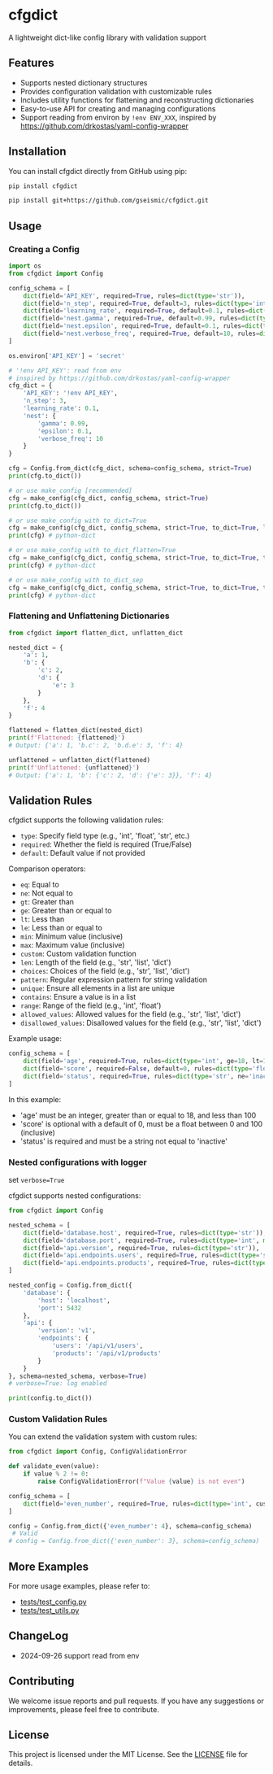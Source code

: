 # cfgdict
A lightweight dict-like config library with validation support

## Features
- Supports nested dictionary structures
- Provides configuration validation with customizable rules
- Includes utility functions for flattening and reconstructing dictionaries
- Easy-to-use API for creating and managing configurations
- Support reading from environ by `!env ENV_XXX`, inspired by https://github.com/drkostas/yaml-config-wrapper

## Installation

You can install cfgdict directly from GitHub using pip:

```bash
pip install cfgdict
```

```bash
pip install git+https://github.com/gseismic/cfgdict.git
```

## Usage
### Creating a Config
```python
import os
from cfgdict import Config

config_schema = [
    dict(field='API_KEY', required=True, rules=dict(type='str')),
    dict(field='n_step', required=True, default=3, rules=dict(type='int', gt=0)),
    dict(field='learning_rate', required=True, default=0.1, rules=dict(type='float', gt=0, max=1)),
    dict(field='nest.gamma', required=True, default=0.99, rules=dict(type='float', min=0, max=1)),
    dict(field='nest.epsilon', required=True, default=0.1, rules=dict(type='float', min=0, max=1)),
    dict(field='nest.verbose_freq', required=True, default=10, rules=dict(type='int', gt=0)),
]

os.environ['API_KEY'] = 'secret'

# '!env API_KEY': read from env
# inspired by https://github.com/drkostas/yaml-config-wrapper 
cfg_dict = {
    'API_KEY': '!env API_KEY',
    'n_step': 3,
    'learning_rate': 0.1,
    'nest': {
        'gamma': 0.99,
        'epsilon': 0.1,
        'verbose_freq': 10
    }
}

cfg = Config.from_dict(cfg_dict, schema=config_schema, strict=True)
print(cfg.to_dict())

# or use make_config [recommended]
cfg = make_config(cfg_dict, config_schema, strict=True)
print(cfg.to_dict())

# or use make_config with to_dict=True
cfg = make_config(cfg_dict, config_schema, strict=True, to_dict=True, logger=None, verbose=False)
print(cfg) # python-dict

# or use make_config with to_dict_flatten=True
cfg = make_config(cfg_dict, config_schema, strict=True, to_dict=True, to_dict_flatten=True)
print(cfg) # python-dict

# or use make_config with to_dict_sep
cfg = make_config(cfg_dict, config_schema, strict=True, to_dict=True, to_dict_flatten=True, to_dict_sep='.')
print(cfg) # python-dict
```

### Flattening and Unflattening Dictionaries

```python
from cfgdict import flatten_dict, unflatten_dict

nested_dict = {
    'a': 1,
    'b': {
        'c': 2,
        'd': {
            'e': 3
        }
    },
    'f': 4
}

flattened = flatten_dict(nested_dict)
print(f'Flattened: {flattened}')
# Output: {'a': 1, 'b.c': 2, 'b.d.e': 3, 'f': 4}

unflattened = unflatten_dict(flattened)
print(f'Unflattened: {unflattened}')
# Output: {'a': 1, 'b': {'c': 2, 'd': {'e': 3}}, 'f': 4}
```

## Validation Rules

cfgdict supports the following validation rules:

- `type`: Specify field type (e.g., 'int', 'float', 'str', etc.)
- `required`: Whether the field is required (True/False)
- `default`: Default value if not provided

Comparison operators:
- `eq`: Equal to
- `ne`: Not equal to
- `gt`: Greater than
- `ge`: Greater than or equal to
- `lt`: Less than
- `le`: Less than or equal to
- `min`: Minimum value (inclusive)
- `max`: Maximum value (inclusive)
- `custom`: Custom validation function
- `len`: Length of the field (e.g., 'str', 'list', 'dict')
- `choices`: Choices of the field (e.g., 'str', 'list', 'dict')
- `pattern`: Regular expression pattern for string validation
- `unique`: Ensure all elements in a list are unique
- `contains`: Ensure a value is in a list
- `range`: Range of the field (e.g., 'int', 'float')
- `allowed_values`: Allowed values for the field (e.g., 'str', 'list', 'dict')
- `disallowed_values`: Disallowed values for the field (e.g., 'str', 'list', 'dict')

Example usage:

```python
config_schema = [
    dict(field='age', required=True, rules=dict(type='int', ge=18, lt=100)),
    dict(field='score', required=False, default=0, rules=dict(type='float', min=0, max=100)),
    dict(field='status', required=True, rules=dict(type='str', ne='inactive')),
]
```

In this example:
- 'age' must be an integer, greater than or equal to 18, and less than 100
- 'score' is optional with a default of 0, must be a float between 0 and 100 (inclusive)
- 'status' is required and must be a string not equal to 'inactive'

### Nested configurations with logger
set `verbose=True`

cfgdict supports nested configurations:

```python
from cfgdict import Config

nested_schema = [
    dict(field='database.host', required=True, rules=dict(type='str')),
    dict(field='database.port', required=True, rules=dict(type='int', min=1, max=65535)),
    dict(field='api.version', required=True, rules=dict(type='str')),
    dict(field='api.endpoints.users', required=True, rules=dict(type='str')),
    dict(field='api.endpoints.products', required=True, rules=dict(type='str')),
]

nested_config = Config.from_dict({
    'database': {
        'host': 'localhost',
        'port': 5432
    },
    'api': {
        'version': 'v1',
        'endpoints': {
            'users': '/api/v1/users',
            'products': '/api/v1/products'
        }
    }
}, schema=nested_schema, verbose=True)
# verbose=True: log enabled

print(config.to_dict())
```

### Custom Validation Rules
You can extend the validation system with custom rules:

```python
from cfgdict import Config, ConfigValidationError

def validate_even(value):
    if value % 2 != 0:
        raise ConfigValidationError(f"Value {value} is not even")

config_schema = [
    dict(field='even_number', required=True, rules=dict(type='int', custom=validate_even))
]

config = Config.from_dict({'even_number': 4}, schema=config_schema) 
 # Valid
# config = Config.from_dict({'even_number': 3}, schema=config_schema)  # Raises ValidationError
```

## More Examples
For more usage examples, please refer to:
- [tests/test_config.py](./tests/test_config.py)
- [tests/test_utils.py](./tests/test_utils.py)

## ChangeLog
- 2024-09-26 support read from env

## Contributing
We welcome issue reports and pull requests. If you have any suggestions or improvements, please feel free to contribute.

## License
This project is licensed under the MIT License. See the [LICENSE](./LICENSE) file for details.
